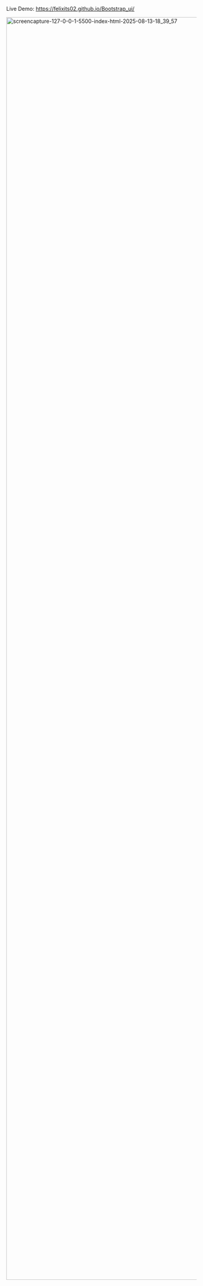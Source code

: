 Live Demo: https://felixits02.github.io/Bootstrap_ui/

<img width="1378" height="3343" alt="screencapture-127-0-0-1-5500-index-html-2025-08-13-18_39_57" src="https://github.com/user-attachments/assets/cbf6425e-f27d-4eb9-82d1-86a00ae7433b" />
